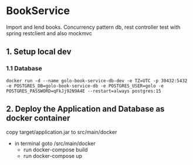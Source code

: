 # BookService
Import and lend books. Concurrency pattern db, rest controller test with spring restclient and also mockmvc

## 1. Setup local dev

### 1.1 Database

```
docker run -d --name golo-book-service-db-dev -e TZ=UTC -p 30432:5432 -e POSTGRES_DB=golo-book-service-db -e POSTGRES_USER=golo -e POSTGRES_PASSWORD=qFkJj92N9A4E --restart=always postgres:15

```

## 2. Deploy the Application and Database as docker container
copy target/application.jar to src/main/docker
- in terminal goto /src/main/docker
    - run docker-compose build
    - run docker-compose up
